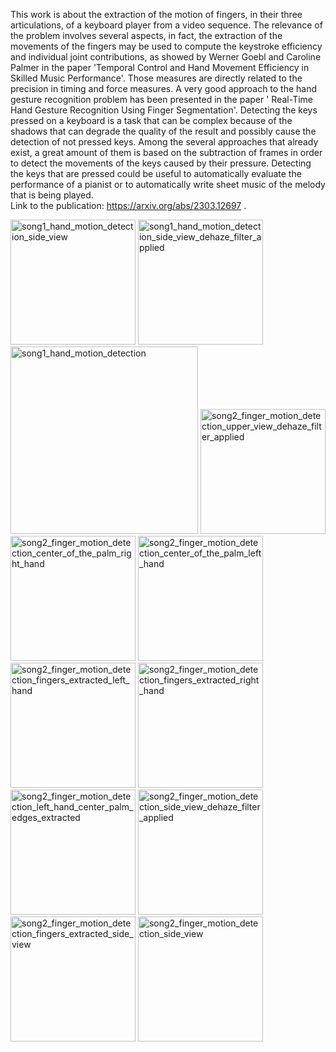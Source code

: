 This work is about the extraction of the motion of fingers, in their three articulations, of a keyboard player from a video sequence. The relevance of the problem involves several aspects, in fact, the extraction of the movements of the fingers may be used to compute the keystroke efficiency and individual joint contributions, as showed by Werner Goebl and Caroline Palmer in the paper 'Temporal Control and Hand Movement Efficiency in Skilled Music Performance'. Those measures are directly related to the precision in timing and force measures. A very good approach to the hand gesture recognition problem has been presented in the paper ' Real-Time Hand Gesture Recognition Using Finger Segmentation'. Detecting the keys pressed on a keyboard is a task that can be complex because of the shadows that can degrade the quality of the result and possibly cause the detection of not pressed keys. Among the several approaches that already exist, a great amount of them is based on the subtraction of frames in order to detect the movements of the keys caused by their pressure. Detecting the keys that are pressed could be useful to automatically evaluate the performance of a pianist or to automatically write sheet music of the melody that is being played.
<br>
Link to the publication: https://arxiv.org/abs/2303.12697 .
<br>

<img width="200" alt="song1_hand_motion_detection_side_view" src="https://github.com/user-attachments/assets/21a04e7e-d700-4372-8551-50bfc3ccc2cf">
<img width="200" alt="song1_hand_motion_detection_side_view_dehaze_filter_applied" src="https://github.com/user-attachments/assets/3a54ae62-2948-4fb0-a219-04392b7d4cb5">
<img width="300" alt="song1_hand_motion_detection" src="https://github.com/user-attachments/assets/7bf842b7-5890-4cdf-9e8c-043eddd7605b">
<img width="200" alt="song2_finger_motion_detection_upper_view_dehaze_filter_applied" src="https://github.com/user-attachments/assets/fb74cd88-2554-45ef-b2a8-b998553e6b93">
<img width="200" alt="song2_finger_motion_detection_center_of_the_palm_right_hand" src="https://github.com/user-attachments/assets/00e5e617-caac-4971-adfb-fef506531c26">
<img width="200" alt="song2_finger_motion_detection_center_of_the_palm_left_hand" src="https://github.com/user-attachments/assets/4e54fa17-736e-4b0c-b990-5c16ce539019">
<img width="200" alt="song2_finger_motion_detection_fingers_extracted_left_hand" src="https://github.com/user-attachments/assets/46da759c-0c23-4c32-b47d-8b8d6815d9f7">
<img width="200" alt="song2_finger_motion_detection_fingers_extracted_right_hand" src="https://github.com/user-attachments/assets/71632d25-4a1f-4b36-aee2-f9b0738ed6a8">
<img width="200" alt="song2_finger_motion_detection_left_hand_center_palm_edges_extracted" src="https://github.com/user-attachments/assets/1d947cb9-7c66-4926-a1c3-65d76e0e9e0f">

<img width="200" alt="song2_finger_motion_detection_side_view_dehaze_filter_applied" src="https://github.com/user-attachments/assets/40be8fa9-7747-433f-9c9e-6e06ccf23c0a">
<img width="200" alt="song2_finger_motion_detection_fingers_extracted_side_view" src="https://github.com/user-attachments/assets/76c02825-9421-448c-b237-eb3ee6341ee7">
<img width="200" alt="song2_finger_motion_detection_side_view" src="https://github.com/user-attachments/assets/ac87512e-2c5c-4869-b9b9-4d0719fae158">


